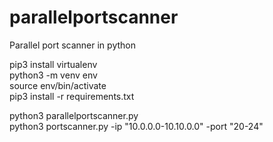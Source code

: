 # parallelportscanner
Parallel port scanner in python  
  
  
pip3 install virtualenv  
python3 -m venv env  
source env/bin/activate  
pip3 install -r requirements.txt  
  
  
python3 parallelportscanner.py   
python3 portscanner.py -ip "10.0.0.0-10.10.0.0" -port "20-24"  
